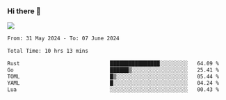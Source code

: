 ### Hi there 👋️

![](https://komarev.com/ghpvc/?username=Loner1024)

<!--START_SECTION:waka-->

```txt
From: 31 May 2024 - To: 07 June 2024

Total Time: 10 hrs 13 mins

Rust                             ████████████████░░░░░░░░░   64.09 %
Go                               ██████▒░░░░░░░░░░░░░░░░░░   25.41 %
TOML                             █▒░░░░░░░░░░░░░░░░░░░░░░░   05.44 %
YAML                             █░░░░░░░░░░░░░░░░░░░░░░░░   04.24 %
Lua                              ░░░░░░░░░░░░░░░░░░░░░░░░░   00.43 %
```

<!--END_SECTION:waka-->



